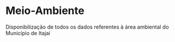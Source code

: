 # Meio-Ambiente
Disponibilização de todos os dados referentes à área ambiental do Município de Itajaí
